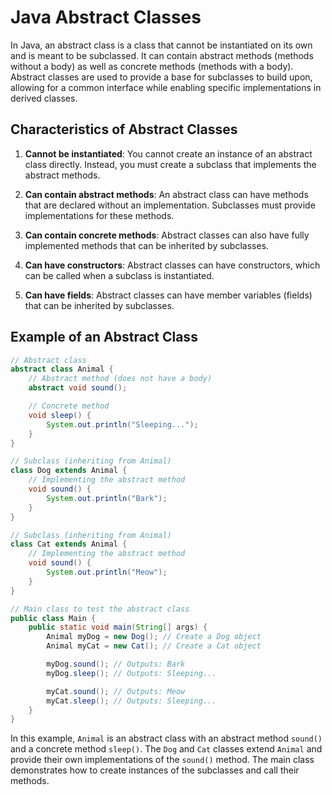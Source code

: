 # Java Abstract Classes

In Java, an abstract class is a class that cannot be instantiated on its own and is meant to be subclassed. It can contain abstract methods (methods without a body) as well as concrete methods (methods with a body). Abstract classes are used to provide a base for subclasses to build upon, allowing for a common interface while enabling specific implementations in derived classes.

## Characteristics of Abstract Classes

1. **Cannot be instantiated**: You cannot create an instance of an abstract class directly. Instead, you must create a subclass that implements the abstract methods.

2. **Can contain abstract methods**: An abstract class can have methods that are declared without an implementation. Subclasses must provide implementations for these methods.

3. **Can contain concrete methods**: Abstract classes can also have fully implemented methods that can be inherited by subclasses.

4. **Can have constructors**: Abstract classes can have constructors, which can be called when a subclass is instantiated.

5. **Can have fields**: Abstract classes can have member variables (fields) that can be inherited by subclasses.

## Example of an Abstract Class

```java
// Abstract class
abstract class Animal {
    // Abstract method (does not have a body)
    abstract void sound();

    // Concrete method
    void sleep() {
        System.out.println("Sleeping...");
    }
}

// Subclass (inheriting from Animal)
class Dog extends Animal {
    // Implementing the abstract method
    void sound() {
        System.out.println("Bark");
    }
}

// Subclass (inheriting from Animal)
class Cat extends Animal {
    // Implementing the abstract method
    void sound() {
        System.out.println("Meow");
    }
}

// Main class to test the abstract class
public class Main {
    public static void main(String[] args) {
        Animal myDog = new Dog(); // Create a Dog object
        Animal myCat = new Cat(); // Create a Cat object

        myDog.sound(); // Outputs: Bark
        myDog.sleep(); // Outputs: Sleeping...

        myCat.sound(); // Outputs: Meow
        myCat.sleep(); // Outputs: Sleeping...
    }
}
```

In this example, `Animal` is an abstract class with an abstract method `sound()` and a concrete method `sleep()`. The `Dog` and `Cat` classes extend `Animal` and provide their own implementations of the `sound()` method. The main class demonstrates how to create instances of the subclasses and call their methods.